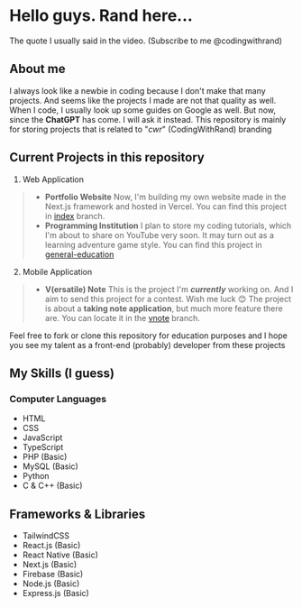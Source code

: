 # Hello guys. Rand here...
The quote I usually said in the video. (Subscribe to me @codingwithrand)

## About me
I always look like a newbie in coding because I don't make that many projects. And seems like the projects I made are not that quality as well. When I code, I usually look up some guides on Google as well. But now, since the __ChatGPT__ has come. I will ask it instead. This repository is mainly for storing projects that is related to "*cwr*" (CodingWithRand) branding

## Current Projects in this repository
1. Web Application
> - __Portfolio Website__
> Now, I'm building my own website made in the Next.js framework and hosted in Vercel.
> You can find this project in [index](https://github.com/CodingWithRand/cwr/tree/index) branch.
> - __Programming Institution__
> I plan to store my coding tutorials, which I'm about to share on YouTube very soon. It may turn out as a learning adventure game style.
> You can find this project in [general-education](https://github.com/CodingWithRand/cwr/tree/general-education)

2. Mobile Application
> - __V(ersatile) Note__
> This is the project I'm *__currently__* working on. And I aim to send this project for a contest. Wish me luck 😊
> The project is about a __taking note application__, but much more feature there are.
> You can locate it in the [vnote](https://github.com/CodingWithRand/cwr/tree/vnote) branch.

Feel free to fork or clone this repository for education purposes and I hope you see my talent as a front-end (probably) developer from these projects

## My Skills (I guess)

### Computer Languages
* HTML
* CSS
* JavaScript
* TypeScript
* PHP (Basic)
* MySQL (Basic)
* Python
* C & C++ (Basic)

## Frameworks & Libraries
* TailwindCSS
* React.js (Basic)
* React Native (Basic)
* Next.js (Basic)
* Firebase (Basic)
* Node.js (Basic)
* Express.js (Basic)
